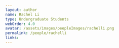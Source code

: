 ```yaml
---
layout: author
name: Rachel Li
type: Undergraduate Students
webOrder: 4.0
avatar: /assets/images/peopleImages/rachelli.png
permalink: /people/rachelli
links:
---
```

